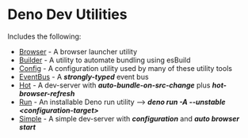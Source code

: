 # Deno Dev Utilities

Includes the following:    
  - <a href="https://github.com/nhrones/Utilities/blob/main/Browser/readme.md">Browser</a> - A browser launcher utility
  - <a href="https://github.com/nhrones/Utilities/blob/main/Builder/readme.md">Builder</a> - A utility to automate bundling using esBuild
  - <a href="https://github.com/nhrones/Utilities/blob/main/Config/readme.md">Config</a> - A configuration utility used by many of these utility tools
  - <a href="https://github.com/nhrones/Utilities/blob/main/EventBus/readme.md">EventBus</a> - A **_strongly-typed_** event bus 
  - <a href="https://github.com/nhrones/Utilities/blob/main/Hot/readme.md">Hot</a> - A dev-server with  **_auto-bundle-on-src-change_**  plus **_hot-browser-refresh_**
  - <a href="https://github.com/nhrones/Utilities/blob/main/Run/readme.md">Run</a> - An installable Deno run utility --> **_deno run -A --unstable \<configuration-target\>_**
  - <a href="https://github.com/nhrones/Utilities/blob/main/Simple/readme.md">Simple</a> - A simple dev-server with **_configuration_** and **_auto browser start_**